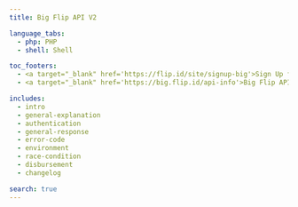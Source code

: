 ```yaml
---
title: Big Flip API V2

language_tabs:
  - php: PHP
  - shell: Shell

toc_footers:
  - <a target="_blank" href='https://flip.id/site/signup-big'>Sign Up for a Big Flip Account</a>
  - <a target="_blank" href='https://big.flip.id/api-info'>Big Flip API Dashboard</a>

includes:
  - intro
  - general-explanation
  - authentication
  - general-response
  - error-code
  - environment
  - race-condition
  - disbursement
  - changelog

search: true
---
```

